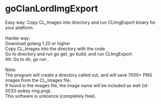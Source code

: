 # goClanLordImgExport
Easy way: Copy CL_Images into directory and run CLImgExport binary for your platform.<br>
<br>
Harder way:<br>
Download golang 1.20 or higher<br>
Copy CL_Images into the directory with the code<br>
Go to directory and run go get, go build, and run CLImgExport.<br>
Alt: Go to dir, go run .<br>
<br>
Note:<br>
The program will create a directory called out, and will save 7000+ PNG images from the CL_Images file.<br>
If found in the images file, the image name will be included as well (id-0033-pokey ring.png).<br>
This software is unlicence (completely free).<br>


